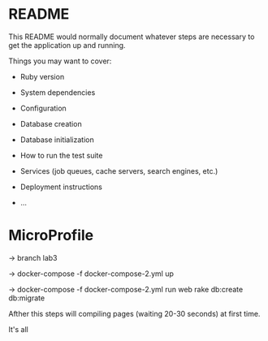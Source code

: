 # README

This README would normally document whatever steps are necessary to get the
application up and running.

Things you may want to cover:

* Ruby version

* System dependencies

* Configuration

* Database creation

* Database initialization

* How to run the test suite

* Services (job queues, cache servers, search engines, etc.)

* Deployment instructions

* ...
# MicroProfile
-> branch lab3

-> docker-compose -f docker-compose-2.yml up

-> docker-compose -f docker-compose-2.yml run web rake db:create db:migrate

Afther this steps will compiling pages (waiting 20-30 seconds) at first time.

It's all

